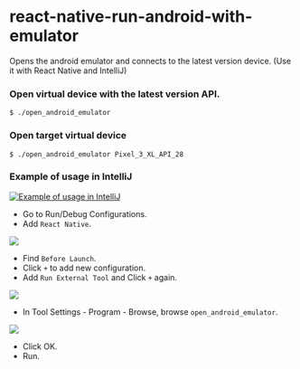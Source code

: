 # react-native-run-android-with-emulator
Opens the android emulator and connects to the latest version device. (Use it with React Native and IntelliJ)


### Open virtual device with the latest version API.
```
$ ./open_android_emulator
```

### Open target virtual device
```
$ ./open_android_emulator Pixel_3_XL_API_28
```

### Example of usage in IntelliJ
[![Example of usage in IntelliJ](http://img.youtube.com/vi/PJO1Um3gCTU/0.jpg)](https://youtu.be/PJO1Um3gCTU)

- Go to Run/Debug Configurations.
- Add `React Native`.

![](https://user-images.githubusercontent.com/24663059/64314601-860ff380-cfea-11e9-8f8d-ddffa3fd8f30.png)

- Find `Before Launch`.
- Click `+` to add new configuration.
- Add `Run External Tool` and Click `+` again.

![](https://user-images.githubusercontent.com/24663059/64314606-8ad4a780-cfea-11e9-802f-ebf38e4160fa.png)

- In Tool Settings - Program - Browse, browse `open_android_emulator`.

![](https://user-images.githubusercontent.com/24663059/64314608-9031f200-cfea-11e9-8ce9-415026d78284.png)

- Click OK.
- Run.


